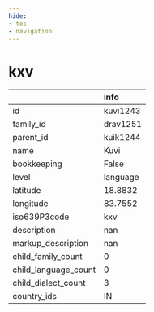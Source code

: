 ```yaml
---
hide:
- toc
- navigation
---
```

# kxv
|                      | info     |
|:---------------------|:---------|
| id                   | kuvi1243 |
| family_id            | drav1251 |
| parent_id            | kuik1244 |
| name                 | Kuvi     |
| bookkeeping          | False    |
| level                | language |
| latitude             | 18.8832  |
| longitude            | 83.7552  |
| iso639P3code         | kxv      |
| description          | nan      |
| markup_description   | nan      |
| child_family_count   | 0        |
| child_language_count | 0        |
| child_dialect_count  | 3        |
| country_ids          | IN       |